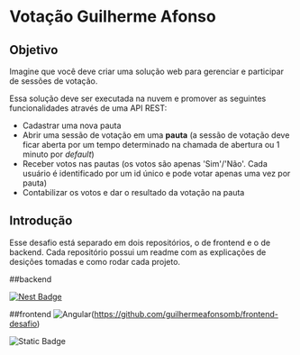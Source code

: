# Votação Guilherme Afonso

## Objetivo

Imagine que você deve criar uma solução web para gerenciar e participar de sessões de votação.

Essa solução deve ser executada na nuvem e promover as seguintes funcionalidades através de uma API REST:

- Cadastrar uma nova pauta
- Abrir uma sessão de votação em uma **pauta** (a sessão de votação deve ficar aberta por um tempo determinado na chamada de abertura ou 1 minuto por *default*)
- Receber votos nas pautas (os votos são apenas 'Sim'/'Não'. Cada usuário é identificado por um id único e pode votar apenas uma vez por pauta)
- Contabilizar os votos e dar o resultado da votação na pauta

## Introdução

Esse desafio está separado em dois repositórios, o de frontend e o de backend.
Cada repositório possui um readme com as explicações de desições tomadas e como rodar cada projeto.

##backend

[![Nest Badge](https://img.shields.io/badge/-NestJs-ea2845?style=flat-square&logo=nestjs&logoColor=white)](https://github.com/guilhermeafonsomb/backend-desafio)

##frontend
![Angular](https://img.shields.io/badge/-Angular-ff0000?style=flat-square&logo=angular)(https://github.com/guilhermeafonsomb/frontend-desafio)


<img alt="Static Badge" src="https://img.shields.io/badge/:badgeContent">
